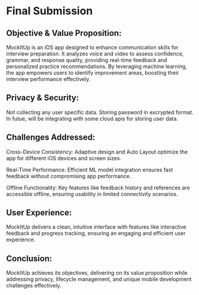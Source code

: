 
# Final Submission
## Objective & Value Proposition:
MockItUp is an iOS app designed to enhance communication skills for interview preparation. It analyzes voice and video to assess confidence, grammar, and response quality, providing real-time feedback and personalized practice recommendations. By leveraging machine learning, the app empowers users to identify improvement areas, boosting their interview performance effectively.

## Privacy & Security:
Not collecting any user specific data. Storing password in excrypted format. In futue, will be integrating with some cloud apis for storing user data.

## Challenges Addressed:
Cross-Device Consistency: Adaptive design and Auto Layout optimize the app for different iOS devices and screen sizes.

Real-Time Performance: Efficient ML model integration ensures fast feedback without compromising app performance.

Offline Functionality: Key features like feedback history and references are accessible offline, ensuring usability in limited connectivity scenarios.

## User Experience:
MockItUp delivers a clean, intuitive interface with features like interactive feedback and progress tracking, ensuring an engaging and efficient user experience.

## Conclusion:
MockItUp achieves its objectives, delivering on its value proposition while addressing privacy, lifecycle management, and unique mobile development challenges effectively.
